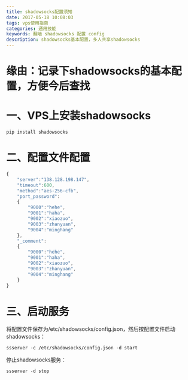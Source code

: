 ```yaml
---
title: shadowsocks配置须知
date: 2017-05-18 10:08:03
tags: vps使用指南
categories: 通用技能
keywords: 翻墙 shadowsocks 配置 config
description: shadowsocks基本配置，多人共享shadowsocks
---
```


# 缘由：记录下shadowsocks的基本配置，方便今后查找

# 一、VPS上安装shadowsocks
```
pip install shadowsocks
```

# 二、配置文件配置
```js
{
	"server":"138.128.198.147",
	"timeout":600,
	"method":"aes-256-cfb",
	"port_password":
	{
		"9000":"hehe",
		"9001":"haha",
		"9002":"xiaozuo",
		"9003":"zhanyuan",
		"9004":"minghang"
	},
	"_comment":
	{
		"9000":"hehe",
		"9001":"haha",
		"9002":"xiaozuo",
		"9003":"zhanyuan",
		"9004":"minghang"
	}
}
```

# 三、启动服务
将配置文件保存为/etc/shadowsocks/config.json，然后按配置文件启动shadowsocks：
```
ssserver -c /etc/shadowsocks/config.json -d start
```

停止shadowsocks服务：
```
ssserver -d stop
```

